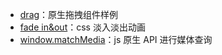- [drag](https://long-zhuge.github.io/demo/drag/index.html)：原生拖拽组件样例
- [fade in&out](https://long-zhuge.github.io/demo/fadeTransform/index.html)：css 淡入淡出动画
- [window.matchMedia](https://long-zhuge.github.io/demo/matchMedia/index.html)：js 原生 API 进行媒体查询
